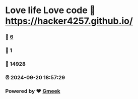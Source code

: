# Love life Love code :link: https://hacker4257.github.io/ 
### :page_facing_up: [6](https://hacker4257.github.io//tag.html) 
### :speech_balloon: 1 
### :hibiscus: 14928 
### :alarm_clock: 2024-09-20 18:57:29 
### Powered by :heart: [Gmeek](https://github.com/Meekdai/Gmeek)
